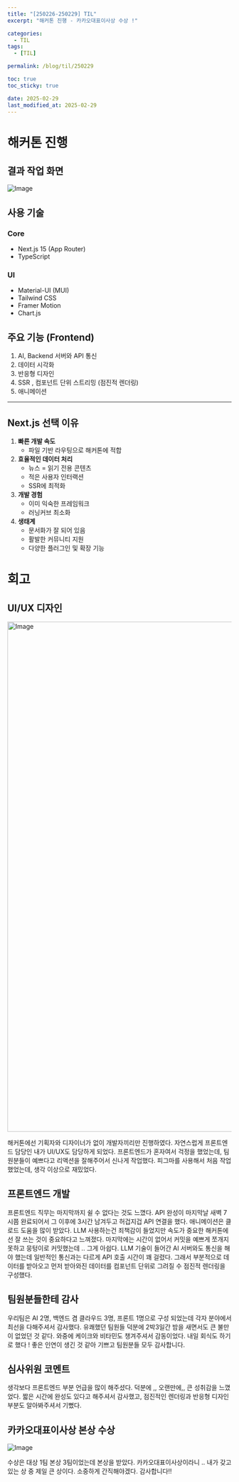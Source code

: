 ```yaml
---
title: "[250226-250229] TIL"
excerpt: "해커톤 진행 - 카카오대표이사상 수상 !"

categories:
  - TIL
tags:
  - [TIL]

permalink: /blog/til/250229

toc: true
toc_sticky: true

date: 2025-02-29
last_modified_at: 2025-02-29
---
```


# 해커톤 진행

## 결과 작업 화면

![Image](https://github.com/user-attachments/assets/28a61086-9794-4506-a967-380d07148cf3)

## 사용 기술

### **Core**

- Next.js 15 (App Router)
- TypeScript

### **UI**

- Material-UI (MUI)
- Tailwind CSS
- Framer Motion
- Chart.js

## 주요 기능 **(Frontend)**

1. AI, Backend 서버와 API 통신
2. 데이터 시각화
3. 반응형 디자인
4. SSR , 컴포넌트 단위 스트리밍 (점진적 렌더링)
5. 애니메이션

---

## **Next.js 선택 이유**

1. **빠른 개발 속도**
   - 파일 기반 라우팅으로 해커톤에 적합
2. **효율적인 데이터 처리**
   - 뉴스 = 읽기 전용 콘텐츠
   - 적은 사용자 인터랙션
   - SSR에 최적화
3. **개발 경험**
   - 이미 익숙한 프레임워크
   - 러닝커브 최소화
4. **생태계**
   - 문서화가 잘 되어 있음
   - 활발한 커뮤니티 지원
   - 다양한 플러그인 및 확장 기능

# 회고

## UI/UX 디자인

<img width="1146" alt="Image" src="https://github.com/user-attachments/assets/87e49a8f-4a24-40a2-89bb-0552776665c1" />

해커톤에선 기획자와 디자이너가 없이 개발자끼리만 진행하였다. 자연스럽게 프론트엔드 담당인 내가 UI/UX도 담당하게 되었다. 프론트엔드가 혼자여서 걱정을 했었는데, 팀원분들이 예쁘다고 리액션을 잘해주어서 신나게 작업했다. 피그마를 사용해서 처음 작업 했었는데, 생각 이상으로 재밌었다.

## 프론트엔드 개발

프론트엔드 직무는 마지막까지 쉴 수 없다는 것도 느꼈다. API 완성이 마지막날 새벽 7시쯤 완료되어서 그 이후에 3시간 남겨두고 허겁지겁 API 연결을 했다. 애니메이션은 클로드 도움을 많이 받았다. LLM 사용하는건 죄책감이 들었지만 속도가 중요한 해커톤에선 잘 쓰는 것이 중요하다고 느껴졌다. 마지막에는 시간이 없어서 커밋을 예쁘게 쪼개지 못하고 뭉텅이로 커밋했는데 .. 그게 아쉽다. LLM 기술이 들어간 AI 서버와도 통신을 해야 했는데 일반적인 통신과는 다르게 API 호출 시간이 꽤 걸렸다. 그래서 부분적으로 데이터를 받아오고 먼저 받아와진 데이터를 컴포넌트 단위로 그려질 수 점진적 렌더링을 구성했다.

## 팀원분들한테 감사

우리팀은 AI 2명, 백엔드 겸 클라우드 3명, 프론트 1명으로 구성 되었는데 각자 분야에서 최선을 다해주셔서 감사했다. 유쾌했던 팀원들 덕분에 2박3일간 밤을 새면서도 큰 불만이 없었던 것 같다. 와중에 케이크와 비타민도 챙겨주셔서 감동이었다. 내일 회식도 하기로 했다 ! 좋은 인연이 생긴 것 같아 기쁘고 팀원분들 모두 감사합니다.

## 심사위원 코멘트

생각보다 프론트엔드 부분 언급을 많이 해주셨다. 덕분에 ,, 오랜만에,, 큰 성취감을 느꼈었다. 짧은 시간에 완성도 있다고 해주셔서 감사했고, 점진적인 렌더링과 반응형 디자인 부분도 알아봐주셔서 기뻤다.

## 카카오대표이사상 본상 수상

![Image](https://github.com/user-attachments/assets/325833d2-6b5a-445b-bbbf-7498b712e6d2)

수상은 대상 1팀 본상 3팀이었는데 본상을 받았다. 카카오대표이사상이라니 .. 내가 갖고 있는 상 중 제일 큰 상이다. 소중하게 간직해야겠다. 감사합니다!!
